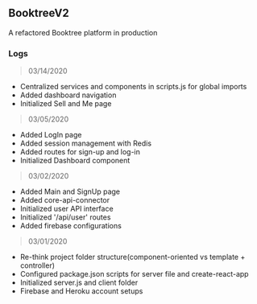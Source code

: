 ## BooktreeV2

A refactored Booktree platform in production

### Logs
> 03/14/2020

* Centralized services and components in scripts.js for global imports
* Added dashboard navigation
* Initialized Sell and Me page 

> 03/05/2020

* Added LogIn page
* Added session management with Redis
* Added routes for sign-up and log-in
* Initialized Dashboard component

> 03/02/2020

* Added Main and SignUp page
* Added core-api-connector
* Initialized user API interface
* Initialized '/api/user' routes
* Added firebase configurations

> 03/01/2020

* Re-think project folder structure(component-oriented vs template + controller)
* Configured package.json scripts for server file and create-react-app  
* Initialized server.js and client folder
* Firebase and Heroku account setups
